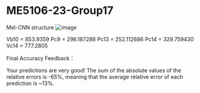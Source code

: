 # ME5106-23-Group17
Mel-CNN structure
![image](https://github.com/zigzagson/ME5106-23-Group17/assets/62279212/0cca7462-5382-48fe-a23c-60440ad55a32)

Vb10 = 853.9359 Pc9 = 296.187286 Pc13 = 252.112686 Pc14 = 329.759430 Vc14 = 777.2805  

Final Accuracy Feedback：

Your predictions  are very good! The sum of the absolute values of the relative errors is -65%, meaning that the average relative error of each prediction is ~13%.
